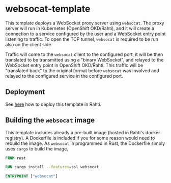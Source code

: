 # websocat-template

This template deploys a WebSocket proxy server using `websocat`. The proxy server will run in Kubernetes (OpenShift OKD/Rahti), and it will create a connection to a service configured by the user and a WebSocket entry point listening to traffic. To open the TCP tunnel, `websocat` is required to be run also on the client side.

Traffic will come to the `websocat` client to the configured port, it will be then translated to be transmitted using a "binary WebSocket", and relayed to the WebSocket entry point in OpenShift OKD/Rahti. This traffic will be "translated back" to the original format before `websocat` was involved and relayed to the configured service in the configured port.

## Deployment

See [here](https://docs.csc.fi/cloud/rahti/tutorials/connect-database-hpc/) how to deploy this template in Rahti.

## Building the `websocat` image

This template includes already a pre-built image (hosted in Rahti's docker registry). A Dockerfile is included if you for some reason would need to rebuild the image. As `websocat` in programmed in Rust, the Dockerfile simply uses `cargo` to build the image,

```Dockerfile
FROM rust

RUN cargo install --features=ssl websocat

ENTRYPOINT ["websocat"]
```
